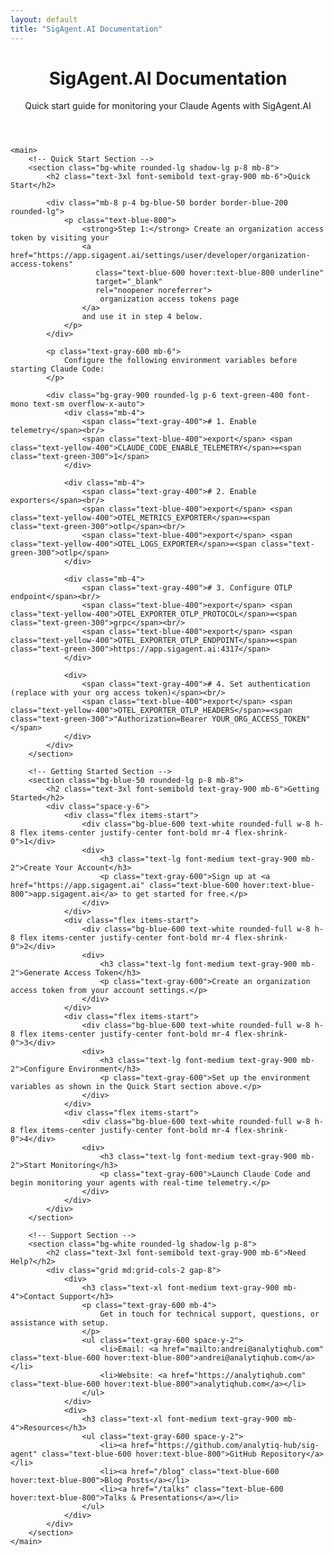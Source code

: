 ```yaml
---
layout: default
title: "SigAgent.AI Documentation"
---
```


<div class="max-w-4xl mx-auto px-4 sm:px-6 md:px-8 py-8">
    <header class="mb-8">
        <h1 class="text-4xl font-bold text-gray-900 mb-4">SigAgent.AI Documentation</h1>
        <p class="text-xl text-gray-600">
            Quick start guide for monitoring your Claude Agents with SigAgent.AI
        </p>
    </header>

    <main>
        <!-- Quick Start Section -->
        <section class="bg-white rounded-lg shadow-lg p-8 mb-8">
            <h2 class="text-3xl font-semibold text-gray-900 mb-6">Quick Start</h2>
            
            <div class="mb-8 p-4 bg-blue-50 border border-blue-200 rounded-lg">
                <p class="text-blue-800">
                    <strong>Step 1:</strong> Create an organization access token by visiting your 
                    <a href="https://app.sigagent.ai/settings/user/developer/organization-access-tokens" 
                       class="text-blue-600 hover:text-blue-800 underline" 
                       target="_blank" 
                       rel="noopener noreferrer">
                        organization access tokens page
                    </a>
                    and use it in step 4 below.
                </p>
            </div>

            <p class="text-gray-600 mb-6">
                Configure the following environment variables before starting Claude Code:
            </p>

            <div class="bg-gray-900 rounded-lg p-6 text-green-400 font-mono text-sm overflow-x-auto">
                <div class="mb-4">
                    <span class="text-gray-400"># 1. Enable telemetry</span><br/>
                    <span class="text-blue-400">export</span> <span class="text-yellow-400">CLAUDE_CODE_ENABLE_TELEMETRY</span>=<span class="text-green-300">1</span>
                </div>
                
                <div class="mb-4">
                    <span class="text-gray-400"># 2. Enable exporters</span><br/>
                    <span class="text-blue-400">export</span> <span class="text-yellow-400">OTEL_METRICS_EXPORTER</span>=<span class="text-green-300">otlp</span><br/>
                    <span class="text-blue-400">export</span> <span class="text-yellow-400">OTEL_LOGS_EXPORTER</span>=<span class="text-green-300">otlp</span>
                </div>
                
                <div class="mb-4">
                    <span class="text-gray-400"># 3. Configure OTLP endpoint</span><br/>
                    <span class="text-blue-400">export</span> <span class="text-yellow-400">OTEL_EXPORTER_OTLP_PROTOCOL</span>=<span class="text-green-300">grpc</span><br/>
                    <span class="text-blue-400">export</span> <span class="text-yellow-400">OTEL_EXPORTER_OTLP_ENDPOINT</span>=<span class="text-green-300">https://app.sigagent.ai:4317</span>
                </div>
                
                <div>
                    <span class="text-gray-400"># 4. Set authentication (replace with your org access token)</span><br/>
                    <span class="text-blue-400">export</span> <span class="text-yellow-400">OTEL_EXPORTER_OTLP_HEADERS</span>=<span class="text-green-300">"Authorization=Bearer YOUR_ORG_ACCESS_TOKEN"</span>
                </div>
            </div>
        </section>

        <!-- Getting Started Section -->
        <section class="bg-blue-50 rounded-lg p-8 mb-8">
            <h2 class="text-3xl font-semibold text-gray-900 mb-6">Getting Started</h2>
            <div class="space-y-6">
                <div class="flex items-start">
                    <div class="bg-blue-600 text-white rounded-full w-8 h-8 flex items-center justify-center font-bold mr-4 flex-shrink-0">1</div>
                    <div>
                        <h3 class="text-lg font-medium text-gray-900 mb-2">Create Your Account</h3>
                        <p class="text-gray-600">Sign up at <a href="https://app.sigagent.ai" class="text-blue-600 hover:text-blue-800">app.sigagent.ai</a> to get started for free.</p>
                    </div>
                </div>
                <div class="flex items-start">
                    <div class="bg-blue-600 text-white rounded-full w-8 h-8 flex items-center justify-center font-bold mr-4 flex-shrink-0">2</div>
                    <div>
                        <h3 class="text-lg font-medium text-gray-900 mb-2">Generate Access Token</h3>
                        <p class="text-gray-600">Create an organization access token from your account settings.</p>
                    </div>
                </div>
                <div class="flex items-start">
                    <div class="bg-blue-600 text-white rounded-full w-8 h-8 flex items-center justify-center font-bold mr-4 flex-shrink-0">3</div>
                    <div>
                        <h3 class="text-lg font-medium text-gray-900 mb-2">Configure Environment</h3>
                        <p class="text-gray-600">Set up the environment variables as shown in the Quick Start section above.</p>
                    </div>
                </div>
                <div class="flex items-start">
                    <div class="bg-blue-600 text-white rounded-full w-8 h-8 flex items-center justify-center font-bold mr-4 flex-shrink-0">4</div>
                    <div>
                        <h3 class="text-lg font-medium text-gray-900 mb-2">Start Monitoring</h3>
                        <p class="text-gray-600">Launch Claude Code and begin monitoring your agents with real-time telemetry.</p>
                    </div>
                </div>
            </div>
        </section>

        <!-- Support Section -->
        <section class="bg-white rounded-lg shadow-lg p-8">
            <h2 class="text-3xl font-semibold text-gray-900 mb-6">Need Help?</h2>
            <div class="grid md:grid-cols-2 gap-8">
                <div>
                    <h3 class="text-xl font-medium text-gray-900 mb-4">Contact Support</h3>
                    <p class="text-gray-600 mb-4">
                        Get in touch for technical support, questions, or assistance with setup.
                    </p>
                    <ul class="text-gray-600 space-y-2">
                        <li>Email: <a href="mailto:andrei@analytiqhub.com" class="text-blue-600 hover:text-blue-800">andrei@analytiqhub.com</a></li>
                        <li>Website: <a href="https://analytiqhub.com" class="text-blue-600 hover:text-blue-800">analytiqhub.com</a></li>
                    </ul>
                </div>
                <div>
                    <h3 class="text-xl font-medium text-gray-900 mb-4">Resources</h3>
                    <ul class="text-gray-600 space-y-2">
                        <li><a href="https://github.com/analytiq-hub/sig-agent" class="text-blue-600 hover:text-blue-800">GitHub Repository</a></li>
                        <li><a href="/blog" class="text-blue-600 hover:text-blue-800">Blog Posts</a></li>
                        <li><a href="/talks" class="text-blue-600 hover:text-blue-800">Talks & Presentations</a></li>
                    </ul>
                </div>
            </div>
        </section>
    </main>
</div>

